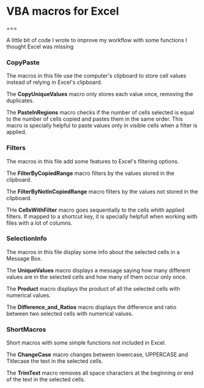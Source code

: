 # VBA macros for Excel
===

A little bit of code I wrote to improve my workflow with some functions I thought Excel was missing

### CopyPaste

The macros in this file use the computer's clipboard to store cell values instead of relying in Excel's clipboard.

The **CopyUniqueValues** macro only stores each value once, removing the duplicates.

The **PasteInRegions** macro checks if the number of cells selected is equal to the number of cells copied and pastes them in the same order.
This macro is specially helpful to paste values only in visible cells when a filter is applied.


### Filters

The macros in this file add some features to Excel's filtering options.

The **FilterByCopiedRange** macro filters by the values stored in the clipboard.

The **FilterByNotInCopiedRange** macro filters by the values not stored in the clipboard.

THe **CellsWithFilter** macro goes sequentially to the cells whith applied filters.
If mapped to a shortcut key, it is specially helpfull when working with files with a lot of columns.


### SelectionInfo

The macros in this file display some info about the selected cells in a Message Box.

The **UniqueValues** macro displays a message saying how many different values are in the selected cells and how many of them occur only once.

The **Product** macro displays the product of all the selected cells with numerical values.

The **Difference_and_Ratios** macro displays the difference and ratio between two selected cells with numerical values.


### ShortMacros

Short macros with some simple functions not included in Excel.

The **ChangeCase** macro changes between lowercase, UPPERCASE and Titlecase the text in the selected cells.

The **TrimText** macro removes all space characters at the beginning or end of the text in the selected cells.

